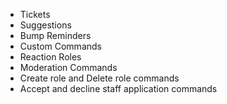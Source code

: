 * Tickets
* Suggestions
* Bump Reminders
* Custom Commands
* Reaction Roles
* Moderation Commands
* Create role and Delete role commands
* Accept and decline staff application commands
